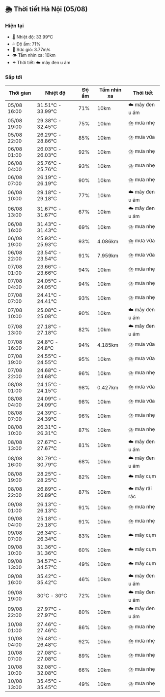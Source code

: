 ## 🌦️ Thời tiết Hà Nội (05/08)

### Hiện tại

- 🌡️ Nhiệt độ: 33.99℃
- 💦 Độ ẩm: 71%
- 💨 Sức gió: 3.77m/s
- 👁️ Tầm nhìn xa: 10km
- ☂️ Thời tiết: ☁️ mây đen u ám

### Sắp tới

| Thời gian | Nhiệt độ | Độ ẩm | Tầm nhìn xa | Thời tiết |
| --- | --- | --- | --- | --- |
| 05/08 16:00 | 31.51℃ - 33.99℃ | 71% | 10km | ☁️ mây đen u ám |
| 05/08 19:00 | 29.38℃ - 32.45℃ | 75% | 10km | ⛈️ mưa nhẹ |
| 05/08 22:00 | 26.29℃ - 28.86℃ | 85% | 10km | ⛈️ mưa vừa |
| 06/08 01:00 | 26.03℃ - 26.03℃ | 92% | 10km | ⛈️ mưa nhẹ |
| 06/08 04:00 | 25.76℃ - 25.76℃ | 93% | 10km | ⛈️ mưa nhẹ |
| 06/08 07:00 | 26.19℃ - 26.19℃ | 90% | 10km | ⛈️ mưa nhẹ |
| 06/08 10:00 | 29.18℃ - 29.18℃ | 77% | 10km | ☁️ mây đen u ám |
| 06/08 13:00 | 31.67℃ - 31.67℃ | 67% | 10km | ☁️ mây đen u ám |
| 06/08 16:00 | 31.43℃ - 31.43℃ | 69% | 10km | ⛈️ mưa nhẹ |
| 06/08 19:00 | 25.93℃ - 25.93℃ | 93% | 4.086km | ⛈️ mưa vừa |
| 06/08 22:00 | 23.54℃ - 23.54℃ | 91% | 7.959km | ⛈️ mưa vừa |
| 07/08 01:00 | 23.66℃ - 23.66℃ | 94% | 10km | ⛈️ mưa nhẹ |
| 07/08 04:00 | 24.05℃ - 24.05℃ | 94% | 10km | ⛈️ mưa nhẹ |
| 07/08 07:00 | 24.41℃ - 24.41℃ | 93% | 10km | ⛈️ mưa nhẹ |
| 07/08 10:00 | 25.08℃ - 25.08℃ | 90% | 10km | ☁️ mây đen u ám |
| 07/08 13:00 | 27.18℃ - 27.18℃ | 82% | 10km | ☁️ mây đen u ám |
| 07/08 16:00 | 24.8℃ - 24.8℃ | 94% | 4.185km | ⛈️ mưa vừa |
| 07/08 19:00 | 24.55℃ - 24.55℃ | 95% | 10km | ⛈️ mưa vừa |
| 07/08 22:00 | 24.68℃ - 24.68℃ | 96% | 10km | ⛈️ mưa nhẹ |
| 08/08 01:00 | 24.15℃ - 24.15℃ | 98% | 0.427km | ⛈️ mưa vừa |
| 08/08 04:00 | 24.09℃ - 24.09℃ | 98% | 10km | ⛈️ mưa vừa |
| 08/08 07:00 | 24.39℃ - 24.39℃ | 96% | 10km | ⛈️ mưa nhẹ |
| 08/08 10:00 | 26.31℃ - 26.31℃ | 87% | 10km | ⛈️ mưa nhẹ |
| 08/08 13:00 | 27.67℃ - 27.67℃ | 81% | 10km | ☁️ mây đen u ám |
| 08/08 16:00 | 30.79℃ - 30.79℃ | 68% | 10km | ☁️ mây đen u ám |
| 08/08 19:00 | 28.25℃ - 28.25℃ | 82% | 10km | ☁️ mây cụm |
| 08/08 22:00 | 26.89℃ - 26.89℃ | 87% | 10km | ☁️ mây rải rác |
| 09/08 01:00 | 26.13℃ - 26.13℃ | 91% | 10km | ⛈️ mưa nhẹ |
| 09/08 04:00 | 25.18℃ - 25.18℃ | 91% | 10km | ⛈️ mưa nhẹ |
| 09/08 07:00 | 26.34℃ - 26.34℃ | 83% | 10km | ☁️ mây cụm |
| 09/08 10:00 | 31.36℃ - 31.36℃ | 60% | 10km | ☁️ mây cụm |
| 09/08 13:00 | 34.57℃ - 34.57℃ | 49% | 10km | ☁️ mây cụm |
| 09/08 16:00 | 35.42℃ - 35.42℃ | 46% | 10km | ☁️ mây đen u ám |
| 09/08 19:00 | 30℃ - 30℃ | 72% | 10km | ☁️ mây đen u ám |
| 09/08 22:00 | 27.97℃ - 27.97℃ | 80% | 10km | ☁️ mây đen u ám |
| 10/08 01:00 | 27.46℃ - 27.46℃ | 86% | 10km | ⛈️ mưa nhẹ |
| 10/08 04:00 | 26.48℃ - 26.48℃ | 92% | 10km | ⛈️ mưa nhẹ |
| 10/08 07:00 | 27.08℃ - 27.08℃ | 89% | 10km | ⛈️ mưa nhẹ |
| 10/08 10:00 | 32.08℃ - 32.08℃ | 66% | 10km | ⛈️ mưa nhẹ |
| 10/08 13:00 | 35.45℃ - 35.45℃ | 49% | 10km | ⛈️ mưa nhẹ |
